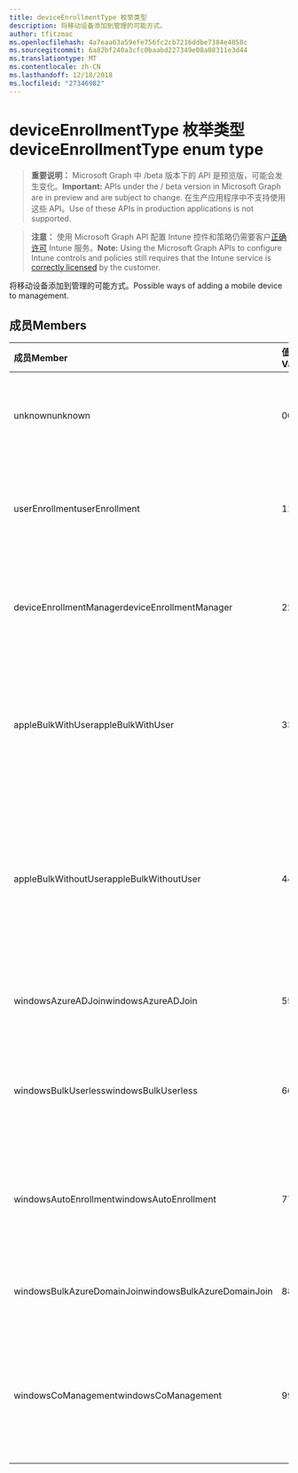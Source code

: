 ```yaml
---
title: deviceEnrollmentType 枚举类型
description: 将移动设备添加到管理的可能方式。
author: tfitzmac
ms.openlocfilehash: 4a7eaa63a59efe756fc2cb7216ddbe7384e4858c
ms.sourcegitcommit: 6a82bf240a3cfc0baabd227349e08a08311e3d44
ms.translationtype: MT
ms.contentlocale: zh-CN
ms.lasthandoff: 12/18/2018
ms.locfileid: "27346982"
---
```

# <a name="deviceenrollmenttype-enum-type"></a><span data-ttu-id="ee527-103">deviceEnrollmentType 枚举类型</span><span class="sxs-lookup"><span data-stu-id="ee527-103">deviceEnrollmentType enum type</span></span>

> <span data-ttu-id="ee527-104">**重要说明：** Microsoft Graph 中 /beta 版本下的 API 是预览版，可能会发生变化。</span><span class="sxs-lookup"><span data-stu-id="ee527-104">**Important:** APIs under the / beta version in Microsoft Graph are in preview and are subject to change.</span></span> <span data-ttu-id="ee527-105">在生产应用程序中不支持使用这些 API。</span><span class="sxs-lookup"><span data-stu-id="ee527-105">Use of these APIs in production applications is not supported.</span></span>

> <span data-ttu-id="ee527-106">**注意：** 使用 Microsoft Graph API 配置 Intune 控件和策略仍需要客户[正确许可](https://go.microsoft.com/fwlink/?linkid=839381) Intune 服务。</span><span class="sxs-lookup"><span data-stu-id="ee527-106">**Note:** Using the Microsoft Graph APIs to configure Intune controls and policies still requires that the Intune service is [correctly licensed](https://go.microsoft.com/fwlink/?linkid=839381) by the customer.</span></span>

<span data-ttu-id="ee527-107">将移动设备添加到管理的可能方式。</span><span class="sxs-lookup"><span data-stu-id="ee527-107">Possible ways of adding a mobile device to management.</span></span>
## <a name="members"></a><span data-ttu-id="ee527-108">成员</span><span class="sxs-lookup"><span data-stu-id="ee527-108">Members</span></span>
|<span data-ttu-id="ee527-109">成员</span><span class="sxs-lookup"><span data-stu-id="ee527-109">Member</span></span>|<span data-ttu-id="ee527-110">值</span><span class="sxs-lookup"><span data-stu-id="ee527-110">Value</span></span>|<span data-ttu-id="ee527-111">说明</span><span class="sxs-lookup"><span data-stu-id="ee527-111">Description</span></span>|
|:---|:---|:---|
|<span data-ttu-id="ee527-112">unknown</span><span class="sxs-lookup"><span data-stu-id="ee527-112">unknown</span></span>|<span data-ttu-id="ee527-113">0</span><span class="sxs-lookup"><span data-stu-id="ee527-113">0</span></span>|<span data-ttu-id="ee527-114">默认值，注册类型不是收集的。</span><span class="sxs-lookup"><span data-stu-id="ee527-114">Default value, enrollment type was not collected.</span></span>|
|<span data-ttu-id="ee527-115">userEnrollment</span><span class="sxs-lookup"><span data-stu-id="ee527-115">userEnrollment</span></span>|<span data-ttu-id="ee527-116">1</span><span class="sxs-lookup"><span data-stu-id="ee527-116">1</span></span>|<span data-ttu-id="ee527-117">通过 BYOD 通道用户驱动的注册。</span><span class="sxs-lookup"><span data-stu-id="ee527-117">User driven enrollment through BYOD channel.</span></span>|
|<span data-ttu-id="ee527-118">deviceEnrollmentManager</span><span class="sxs-lookup"><span data-stu-id="ee527-118">deviceEnrollmentManager</span></span>|<span data-ttu-id="ee527-119">2</span><span class="sxs-lookup"><span data-stu-id="ee527-119">2</span></span>|<span data-ttu-id="ee527-120">用户注册使用设备注册管理器帐户。</span><span class="sxs-lookup"><span data-stu-id="ee527-120">User enrollment with a device enrollment manager account.</span></span>|
|<span data-ttu-id="ee527-121">appleBulkWithUser</span><span class="sxs-lookup"><span data-stu-id="ee527-121">appleBulkWithUser</span></span>|<span data-ttu-id="ee527-122">3</span><span class="sxs-lookup"><span data-stu-id="ee527-122">3</span></span>|<span data-ttu-id="ee527-123">与用户质询 Apple 批量注册。</span><span class="sxs-lookup"><span data-stu-id="ee527-123">Apple bulk enrollment with user challenge.</span></span> <span data-ttu-id="ee527-124">(DEP，Apple 配置器)</span><span class="sxs-lookup"><span data-stu-id="ee527-124">(DEP, Apple Configurator)</span></span>|
|<span data-ttu-id="ee527-125">appleBulkWithoutUser</span><span class="sxs-lookup"><span data-stu-id="ee527-125">appleBulkWithoutUser</span></span>|<span data-ttu-id="ee527-126">4</span><span class="sxs-lookup"><span data-stu-id="ee527-126">4</span></span>|<span data-ttu-id="ee527-127">没有用户质询 Apple 批量注册。</span><span class="sxs-lookup"><span data-stu-id="ee527-127">Apple bulk enrollment without user challenge.</span></span> <span data-ttu-id="ee527-128">（DEP，Apple 配置器移动配置）</span><span class="sxs-lookup"><span data-stu-id="ee527-128">(DEP, Apple Configurator, Mobile Config)</span></span>|
|<span data-ttu-id="ee527-129">windowsAzureADJoin</span><span class="sxs-lookup"><span data-stu-id="ee527-129">windowsAzureADJoin</span></span>|<span data-ttu-id="ee527-130">5</span><span class="sxs-lookup"><span data-stu-id="ee527-130">5</span></span>|<span data-ttu-id="ee527-131">Windows Azure AD 10 加入。</span><span class="sxs-lookup"><span data-stu-id="ee527-131">Windows 10 Azure AD Join.</span></span>|
|<span data-ttu-id="ee527-132">windowsBulkUserless</span><span class="sxs-lookup"><span data-stu-id="ee527-132">windowsBulkUserless</span></span>|<span data-ttu-id="ee527-133">6</span><span class="sxs-lookup"><span data-stu-id="ee527-133">6</span></span>|<span data-ttu-id="ee527-134">Windows 10 批量注册通过 ICD 证书。</span><span class="sxs-lookup"><span data-stu-id="ee527-134">Windows 10 Bulk enrollment through ICD with certificate.</span></span>|
|<span data-ttu-id="ee527-135">windowsAutoEnrollment</span><span class="sxs-lookup"><span data-stu-id="ee527-135">windowsAutoEnrollment</span></span>|<span data-ttu-id="ee527-136">7</span><span class="sxs-lookup"><span data-stu-id="ee527-136">7</span></span>|<span data-ttu-id="ee527-137">Windows 10 自动注册。</span><span class="sxs-lookup"><span data-stu-id="ee527-137">Windows 10 automatic enrollment.</span></span> <span data-ttu-id="ee527-138">（添加工作帐户）</span><span class="sxs-lookup"><span data-stu-id="ee527-138">(Add work account)</span></span>|
|<span data-ttu-id="ee527-139">windowsBulkAzureDomainJoin</span><span class="sxs-lookup"><span data-stu-id="ee527-139">windowsBulkAzureDomainJoin</span></span>|<span data-ttu-id="ee527-140">8</span><span class="sxs-lookup"><span data-stu-id="ee527-140">8</span></span>|<span data-ttu-id="ee527-141">Windows 10 批量 Azure AD 加入。</span><span class="sxs-lookup"><span data-stu-id="ee527-141">Windows 10 bulk Azure AD Join.</span></span>|
|<span data-ttu-id="ee527-142">windowsCoManagement</span><span class="sxs-lookup"><span data-stu-id="ee527-142">windowsCoManagement</span></span>|<span data-ttu-id="ee527-143">9</span><span class="sxs-lookup"><span data-stu-id="ee527-143">9</span></span>|<span data-ttu-id="ee527-144">由自动执行某些操作或组策略触发 Windows 10 共同管理。</span><span class="sxs-lookup"><span data-stu-id="ee527-144">Windows 10 Co-Management triggered by AutoPilot or Group Policy.</span></span>|





